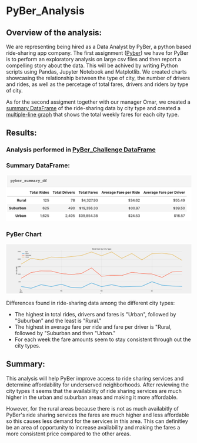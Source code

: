 # PyBer_Analysis

## Overview of the analysis: 

We are representing being hired as a Data Analyst by PyBer, a python based ride-sharing app company. The first assignment ([Pyber](https://github.com/Lesliec87/PyBer_Analysis/blob/main/PyBer.ipynb)) we have for PyBer is to perform an exploratory analysis on large csv files and then report a compelling story about the data. This will be achived by writing Python scripts using Pandas, Jupyter Notebook and Matplotlib. We created charts showcasing the relationship between the type of city, the number of drivers and rides, as well as the percetage of total fares, drivers and riders by type of city. 

As for the second assigment together with our manager Omar, we created a  [summary DataFrame](#Summary-DataFrame) of the ride-sharing data by city type and created a [multiple-line graph](#Pyber-Chart) that shows the total weekly fares for each city type. 

## Results:   

### Analysis performed in [PyBer_Challenge DataFrame](https://github.com/Lesliec87/PyBer_Analysis/blob/main/PyBer_Challenge.ipynb)

### Summary DataFrame:
![summary_df](https://github.com/Lesliec87/PyBer_Analysis/blob/main/Resources/pyber_summary_df.png)

### PyBer Chart
![pyber_chart](https://github.com/Lesliec87/PyBer_Analysis/blob/main/Analysis/PyBer_fare_summary.png)

Differences found in ride-sharing data among the different city types:
- The highest in total rides, drivers and fares is "Urban", followed by "Suburban" and the least is "Rural."
- The highest in average fare per ride and fare per driver is "Rural, followed by "Suburban and then "Urban."
- For each week the fare amounts seem to stay consistent through out the city types.


## Summary: 

This analysis will help PyBer improve access to ride sharing services and determine affordability for underserved neighborhoods. After reviewing the city types it seems that the availability of ride sharing services are much higher in the urban and suburban areas and making it more affordable. 

However, for the rural areas because there is not as much availabitly of PyBer's ride sharing services the fares are much higher and less affordable so this causes less demand for the services in this area. This can definitley be an area of opportunity to increase availability and making the fares a more consistent price compared to the other areas. 
